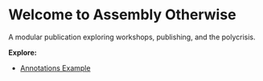 # Welcome to Assembly Otherwise

A modular publication exploring workshops, publishing, and the polycrisis.

**Explore:**
- [Annotations Example](annotations.md)